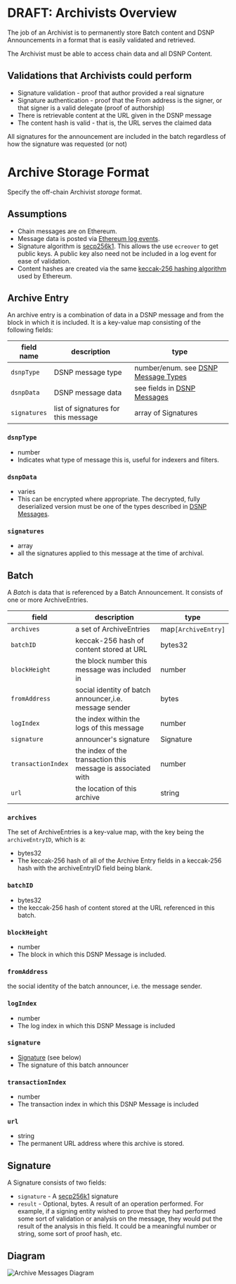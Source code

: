 # DRAFT: Archivists Overview

The job of an Archivist is to permanently store Batch content and DSNP Announcements in a format that is easily validated and retrieved.

The Archivist must be able to access chain data and all DSNP Content.

## Validations that Archivists could perform

* Signature validation - proof that author provided a real signature
* Signature authentication - proof that the From address is the signer, or that signer is a valid delegate  (proof of authorship)
* There is retrievable content at the URL given in the DSNP message
* The content hash is valid - that is, the URL serves the claimed data

All signatures for the announcement are included in the batch regardless of how the signature was requested (or not)

# Archive Storage Format

Specify the off-chain Archivist _storage_ format.

## Assumptions

* Chain messages are on Ethereum.
* Message data is posted via [Ethereum log events](https://medium.com/mycrypto/understanding-event-logs-on-the-ethereum-blockchain-f4ae7ba50378).
* Signature algorithm is [secp256k1](https://en.bitcoin.it/wiki/Secp256k1). This allows the use `ecreover` to get public keys. A public key also need not be included in a log event for ease of validation.
* Content hashes are created via the same [keccak-256 hashing algorithm](https://keccak.team/files/Keccak-submission-3.pdf) used by Ethereum.

## Archive Entry

An archive entry is a combination of data in a DSNP message and from the block in which it is included.
It is a key-value map consisting of the following fields:

| field name | description |type |
| --- | --- | --- |
| `dsnpType` | DSNP message type |number/enum. see [DSNP Message Types](../DSNP/Announcements.md#announcement-types) |
| `dsnpData` | DSNP message data | see fields in [DSNP Messages](../DSNP/Announcements.md) |
| `signatures` | list of signatures for this message | array of Signatures |

### `dsnpType`

* number
* Indicates what type of message this is, useful for indexers and filters.

### `dsnpData`

* varies
* This can be encrypted where appropriate. The decrypted, fully deserialized version must be one of the types described in [DSNP Messages](../DSNP/Announcements.md).

### `signatures`

* array
* all the signatures applied to this message at the time of archival.

## Batch

A _Batch_ is data that is referenced by a Batch Announcement.
It consists of one or more ArchiveEntries.

|field|description|type|
|---|---|---|
| `archives`| a set of ArchiveEntries | map`[ArchiveEntry]`|
| `batchID` | keccak-256 hash of content stored at URL |  bytes32
| `blockHeight` | the block number this message was included in | number |
| `fromAddress`| social identity of batch announcer,i.e. message sender | bytes |
| `logIndex` | the index within the logs of this message | number |
| `signature` | announcer's signature | Signature |
| `transactionIndex` | the index of the transaction this message is associated with | number |
| `url` | the location of this archive | string |

### `archives`

The set of ArchiveEntries is a key-value map, with the key
being the `archiveEntryID`, which is a:

* bytes32
* The keccak-256 hash of all of the Archive Entry fields in a keccak-256 hash with the archiveEntryID field being blank.

### `batchID`

* bytes32
* the keccak-256 hash of content stored at the URL referenced in this batch.

### `blockHeight`

* number
* The block in which this DSNP Message is included.

### `fromAddress`

the social identity of the batch announcer, i.e. the message sender.

### `logIndex`

* number
* The log index in which this DSNP Message is included

### `signature`

* [Signature](#Signature) (see below)
* The signature of this batch announcer

### `transactionIndex`

* number
* The transaction index in which this DSNP Message is included

### `url`

* string
* The permanent URL address where this archive is stored.

## Signature

A Signature consists of two fields:
* `signature` - A [secp256k1](https://en.bitcoin.it/wiki/Secp256k1) signature
* `result` - Optional, bytes. A result of an operation performed. For example, if a signing entity wished to prove that they had performed some sort of validation or analysis on the message, they would put the result of the analysis in this field. It could be a meaningful number or string, some sort of proof hash, etc.

## Diagram

![Archive Messages Diagram](https://github.com/LibertyDSNP/spec/blob/c9f55041950e7f54ce07d0f32de6b35d4fa4e7c0/images/ArchiveMessages.png?raw=true)
